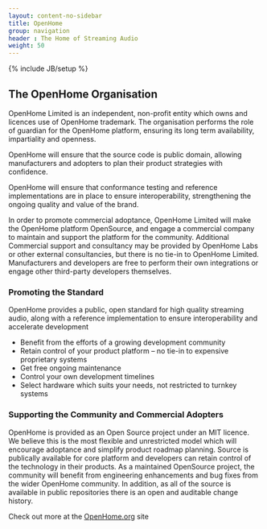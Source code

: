 ```yaml
---
layout: content-no-sidebar
title: OpenHome
group: navigation
header : The Home of Streaming Audio
weight: 50
---
```

{% include JB/setup %}

## The OpenHome Organisation

OpenHome Limited is an independent, non-profit entity which owns and licences use of OpenHome trademark. The organisation performs the role of guardian for the OpenHome platform, ensuring its long term availability, impartiality and openness.

OpenHome will ensure that the source code is public domain, allowing manufacturers and adopters to plan their product strategies with confidence.

OpenHome will ensure that conformance testing and reference implementations are in place to ensure interoperability, strengthening the ongoing quality and value of the brand.

In order to promote commercial adoptance, OpenHome Limited will make the OpenHome platform OpenSource, and engage a commercial company to maintain and support the platform for the community. Additional Commercial support and consultancy may be provided by OpenHome Labs or other external consultancies, but there is no tie-in to OpenHome Limited. Manufacturers and developers are free to perform their own integrations or engage other third-party developers themselves.


### Promoting the Standard

OpenHome provides a public, open standard for high quality streaming audio, along with a reference implementation to ensure interoperability and accelerate development

- Benefit from the efforts of a growing development community
- Retain control of your product platform – no tie-in to expensive proprietary systems
- Get free ongoing maintenance
- Control your own development timelines
- Select hardware which suits your needs, not restricted to turnkey systems



### Supporting the Community and Commercial Adopters 

OpenHome is provided as an Open Source project under an MIT licence. We believe this is the most flexible and unrestricted model which will encourage adoptance and simplify product roadmap planning. Source is publically available for core platform and developers can retain control of the technology in their products. 
As a maintained OpenSource project, the community will benefit from engineering enhancements and bug fixes from the wider OpenHome community. 
In addition, as all of the source is available in public repositories there is an open and auditable change history.

Check out more at the [OpenHome.org](http://www.openhome.org) site

